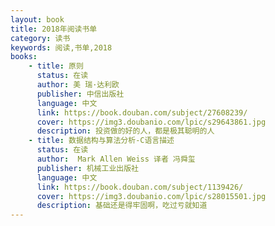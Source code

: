 ```yaml
---
layout: book
title: 2018年阅读书单
category: 读书
keywords: 阅读,书单,2018
books: 
    - title: 原则
      status: 在读
      author: 美 瑞·达利欧 
      publisher: 中信出版社
      language: 中文
      link: https://book.douban.com/subject/27608239/
      cover: https://img3.doubanio.com/lpic/s29643861.jpg
      description: 投资做的好的人，都是极其聪明的人
    - title: 数据结构与算法分析-C语言描述
      status: 在读
      author:  Mark Allen Weiss 译者 冯舜玺 
      publisher: 机械工业出版社
      language: 中文
      link: https://book.douban.com/subject/1139426/
      cover: https://img3.doubanio.com/lpic/s28015501.jpg
      description: 基础还是得牢固啊，吃过亏就知道
---
```





     
  